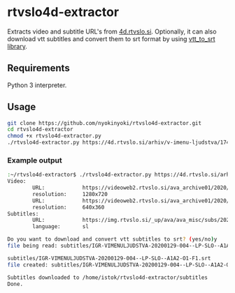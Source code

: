 # rtvslo4d-extractor
Extracts video and subtitle URL's from [4d.rtvslo.si](https://4d.rtvslo.si/). Optionally, it can also download vtt subtitles and convert them to srt format by using [vtt_to_srt library](https://github.com/0um/vtt-to-srt.py).

## Requirements
Python 3 interpreter.

## Usage
```bash
git clone https://github.com/nyokinyoki/rtvslo4d-extractor.git
cd rtvslo4d-extractor
chmod +x rtvslo4d-extractor.py
./rtvslo4d-extractor.py https://4d.rtvslo.si/arhiv/v-imenu-ljudstva/174673680
```

### Example output
```bash
:~/rtvslo4d-extractor$ ./rtvslo4d-extractor.py https://4d.rtvslo.si/arhiv/v-imenu-ljudstva/174673680
Video:
        URL:            https://videoweb2.rtvslo.si/ava_archive01/2020/02/22/IGR-VIMENULJUDSTVA-20200129-004--LP-SLO--A1A2-O1-F1_0.mp4
        resolution:     1280x720
        URL:            https://videoweb2.rtvslo.si/ava_archive01/2020/02/22/IGR-VIMENULJUDSTVA-20200129-004--LP-SLO--A1A2-O1-F1_1.mp4
        resolution:     640x360
Subtitles:
        URL:            https://img.rtvslo.si/_up/ava/ava_misc/subs/2020/02/23/IGR-VIMENULJUDSTVA-20200129-004--LP-SLO--A1A2-O1-F1.vtt
        language:       sl

Do you want to download and convert vtt subtitles to srt? (yes/no)y
file being read: subtitles/IGR-VIMENULJUDSTVA-20200129-004--LP-SLO--A1A2-O1-F1.vtt

subtitles/IGR-VIMENULJUDSTVA-20200129-004--LP-SLO--A1A2-O1-F1.srt
file created: subtitles/IGR-VIMENULJUDSTVA-20200129-004--LP-SLO--A1A2-O1-F1.srt

Subtitles downloaded to /home/istok/rtvslo4d-extractor/subtitles
Done.
```